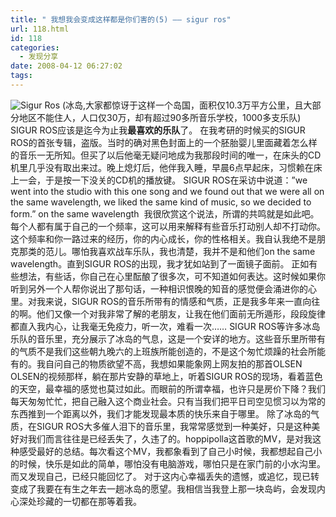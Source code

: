 ```yaml
---
title: " 我想我会变成这样都是你们害的(5) —— sigur ros"
url: 118.html
id: 118
categories:
  - 发现分享
date: 2008-04-12 06:27:02
tags:
---
```


![Sigur Ros](../../../images/2008/04/sigurtop.jpg) (冰岛,大家都惊讶于这样一个岛国，面积仅10.3万平方公里，且大部分地区不能住人，人口仅30万，却有超过90多所音乐学校，1000多支乐队) SIGUR ROS应该是迄今为止我**最喜欢的乐队**了。 在我考研的时候买的SIGUR ROS的首张专辑，盗版。当时的确对黑色封面上的一个胚胎婴儿里面藏着怎么样的音乐一无所知。但买了以后他毫无疑问地成为我那段时间的唯一，在床头的CD机里几乎没有取出来过。晚上熄灯后，他伴我入睡，早晨6点早起床，习惯赖在床上一会，于是按一下没关的CD机的播放键。 SIGUR ROS在采访中说道：”we went into the studio with this one song and we found out that we were all on the same wavelength, we liked the same kind of music, so we decided to form.” on the same wavelength  我很欣赏这个说法，所谓的共鸣就是如此吧。每个人都有属于自己的一个频率，这可以用来解释有些音乐打动别人却不打动你。这个频率和你一路过来的经历，你的内心成长，你的性格相关。我自认我绝不是朋克那类的范儿。哪怕我喜欢战车乐队，我也清楚，我并不是和他们on the same wavelength。直到SIGUR ROS的出现，我才犹如站到了一面镜子面前。 正如有些想法，有些话，你自己在心里酝酿了很多次，可不知道如何表达。这时候如果你听到另外一个人帮你说出了那句话，一种相识恨晚的知音的感觉便会涌进你的心里。对我来说，SIGUR ROS的音乐所带有的情感和气质，正是我多年来一直向往的啊。他们又像一个对我非常了解的老朋友，让我在他们面前无所遁形，段段旋律都直入我内心，让我毫无免疫力，听一次，难看一次…… SIGUR ROS等许多冰岛乐队的音乐里，充分展示了冰岛的气息，这是一个安详的地方。这些音乐里所带有的气质不是我们这些朝九晚六的上班族所能创造的，不是这个匆忙烦躁的社会所能有的。我自问自己的物质欲望不高，我想如果能象网上网友拍的那首OLSEN OLSEN的视频那样，躺在那片安静的草地上，听着SIGUR ROS的现场，看着蓝色的天空，最幸福的感觉也莫过如此。而眼前的所谓幸福，也许只是房价下降？我们每天匆匆忙忙，把自己融入这个商业社会。只有当我们把平日司空见惯习以为常的东西推到一个距离以外，我们才能发现最本质的快乐来自于哪里。 除了冰岛的气质，在SIGUR ROS大多催人泪下的音乐里，我常常感觉到一种美好，只是这种美好对我们而言往往是已经丢失了，久违了的。hoppipolla这首歌的MV，是对我这种感受最好的总结。每次看这个MV，我都象看到了自己小时候，我都想起自己小的时候，快乐是如此的简单，哪怕没有电脑游戏，哪怕只是在家门前的小水沟里。而又发现自己，已经只能回忆了。 对于这内心幸福丢失的遗憾，或追忆，现已转变成了我要在有生之年去一趟冰岛的愿望。我相信当我登上那一块岛屿，会发现内心深处珍藏的一切都在那等着我。
